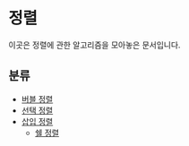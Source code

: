 # 정렬

이곳은 정렬에 관한 알고리즘을 모아놓은 문서입니다.

## 분류

- [버블 정렬](./bubble)
- [선택 정렬](./selection)
- [삽입 정렬](./insertion)
  - [쉘 정렬](./shell)
